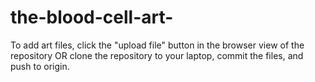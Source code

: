 # the-blood-cell-art-
To add art files, click the "upload file" button in the browser view of the repository OR clone the repository to your laptop, commit the files, and push to origin.
